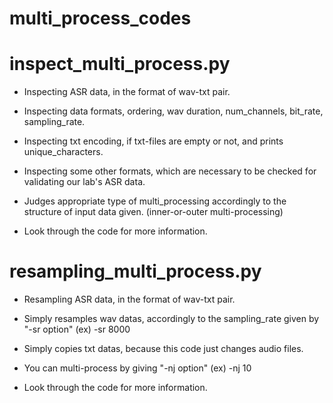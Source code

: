# multi_process_codes


# inspect_multi_process.py
  
  * Inspecting ASR data, in the format of wav-txt pair.
  * Inspecting data formats, ordering, wav duration, num_channels, bit_rate, sampling_rate.
  * Inspecting txt encoding, if txt-files are empty or not, and prints unique_characters.
  * Inspecting some other formats, which are necessary to be checked for validating our lab's ASR data.
  
  * Judges appropriate type of multi_processing accordingly to the structure of input data given. (inner-or-outer multi-processing)
  
  * Look through the code for more information.
  
 
# resampling_multi_process.py

  * Resampling ASR data, in the format of wav-txt pair.
  * Simply resamples wav datas, accordingly to the sampling_rate given by "-sr option"  (ex) -sr 8000
  * Simply copies txt datas, because this code just changes audio files.
  
  * You can multi-process by giving "-nj option" (ex) -nj 10
  
  * Look through the code for more information.
